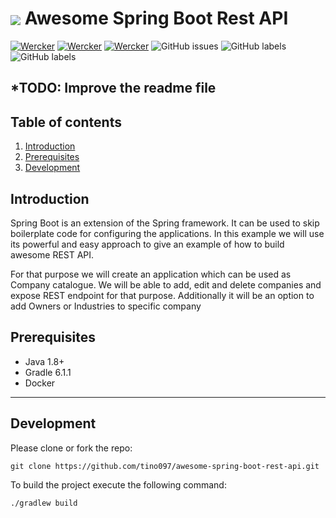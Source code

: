 # <img src="https://github.com/tino097/awesome-spring-boot-rest-api/raw/master/spring-logo.png" align="absmiddle"/> Awesome Spring Boot Rest API

[![Wercker](https://img.shields.io/badge/spring--boot-2.1.5.RELEASE-green.svg?style=flat-square&logo=spring)](https://spring.io/projects/spring-boot)
[![Wercker](https://img.shields.io/badge/java-8-blue.svg?style=flat-square&logo=java)](https://openjdk.java.net/install/)
[![Wercker](https://img.shields.io/badge/gradle-6.11-brightgreen.svg?style=flat-square&logo=gradle)](https://gradle.org/install/)
![GitHub issues](https://img.shields.io/github/issues-raw/tino097/awesome-spring-boot-rest-api?style=flat-square)
![GitHub labels](https://img.shields.io/github/labels/tino097/awesome-spring-boot-rest-api/help%20wanted?style=flat-square)
![GitHub labels](https://img.shields.io/github/labels/tino097/awesome-spring-boot-rest-api/good%20first%20issue?style=flat-square)

## \*TODO: Improve the readme file

## Table of contents

1. [Introduction](#introduction)
2. [Prerequisites](#prerequisites)
3. [Development](#development)

## Introduction

Spring Boot is an extension of the Spring framework. It can be used to skip boilerplate code for configuring the applications.
In this example we will use its powerful and easy approach to give an example of how to build awesome REST API.

For that purpose we will create an application which can be used as Company catalogue. We will be able to add, edit and delete companies and expose
REST endpoint for that purpose. Additionally it will be an option to add Owners or Industries to specific company

## Prerequisites

- Java 1.8+
- Gradle 6.1.1
- Docker

---

## Development

Please clone or fork the repo:

    git clone https://github.com/tino097/awesome-spring-boot-rest-api.git

To build the project execute the following command:

    ./gradlew build
